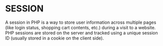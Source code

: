 # SESSION
A session in PHP is a way to store user information across multiple pages (like login status, shopping cart contents, etc.) during a visit to a website. PHP sessions are stored on the server and tracked using a unique session ID (usually stored in a cookie on the client side).
